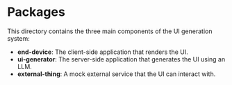 # Packages

This directory contains the three main components of the UI generation system:

-   **end-device**: The client-side application that renders the UI.
-   **ui-generator**: The server-side application that generates the UI using an LLM.
-   **external-thing**: A mock external service that the UI can interact with.
